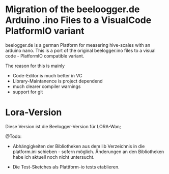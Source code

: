 # Migration of the beeloogger.de Arduino .ino Files to a VisualCode PlatformIO variant

beelogger.de is a german Platform for measering hive-scales with an arduino nano. This is a port of the original beelogger.ino files to a visual code - PlatformIO compatible variant. 

The reason for this is mainly 
- Code-Editor is much better in VC
- Library-Maintanence is project dependend 
- much clearer compiler warnings
- support for git 

# Lora-Version
Diese Version ist die Beelogger-Version für LORA-Wan;

@Todo:
- Abhängigkeiten der Bibliotheken aus dem lib Verzeichnis in die platform.ini schieben - sofern möglich. Änderungen an den Bibliotheken habe ich aktuell noch nicht untersucht.

- Die Test-Sketches als Plattform-io tests etablieren.


